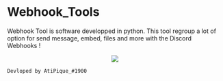 # Webhook_Tools

Webhook Tool is software developped in python. This tool regroup a lot of option for send message, embed, files and more with the Discord Webhooks ! 

<p align="center"><img src="https://zupimages.net/up/21/29/fmnt.png"></p>





```Devloped by AtiPique_#1900```
